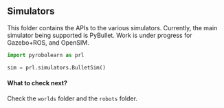 ## Simulators

This folder contains the APIs to the various simulators. Currently, the main simulator being supported is PyBullet. Work is under progress for Gazebo+ROS, and OpenSIM.

```python
import pyrobolearn as prl

sim = prl.simulators.BulletSim()
```

#### What to check next?

Check the `worlds` folder and the `robots` folder.
